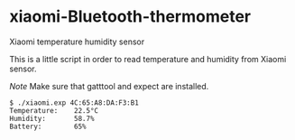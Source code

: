 # xiaomi-Bluetooth-thermometer
Xiaomi temperature humidity sensor

This is a little script in order to read temperature and humidity from Xiaomi sensor.

*Note* Make sure that gatttool and expect are installed. 

```
$ ./xiaomi.exp 4C:65:A8:DA:F3:B1
Temperature:    22.5°C
Humidity:       58.7%
Battery:        65%
```